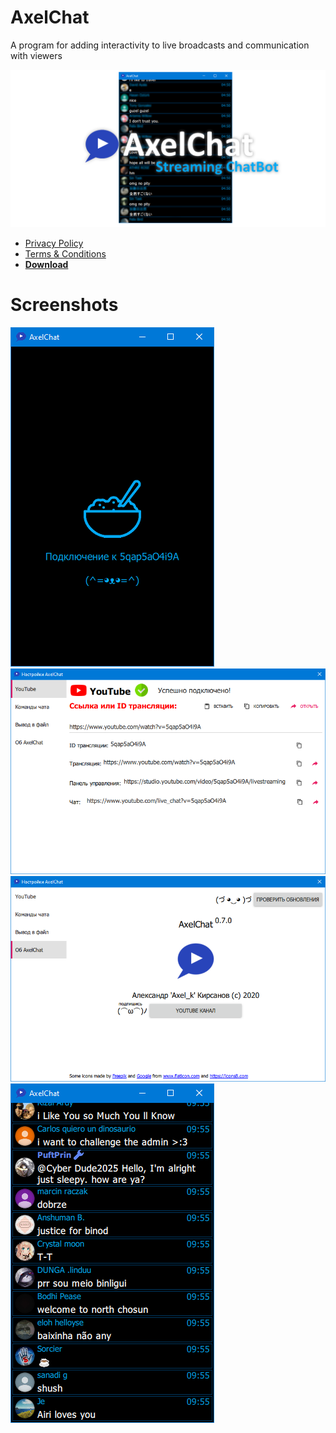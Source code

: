 # AxelChat
A program for adding interactivity to live broadcasts and communication with viewers

![image](github-social4.png?raw=true "AxelChat Image")

*    <a href="privacy_policy.md">Privacy Policy</a>
*    <a href="terms_and_conditions.md">Terms & Conditions</a>
* <b><a href="/../../releases">Download</a></b>
# Screenshots
![image](1.png?raw=true "Screenshot 1")
![image](2.png?raw=true "Screenshot 2")
![image](3.png?raw=true "Screenshot 3")
![image](4.png?raw=true "Screenshot 4")
